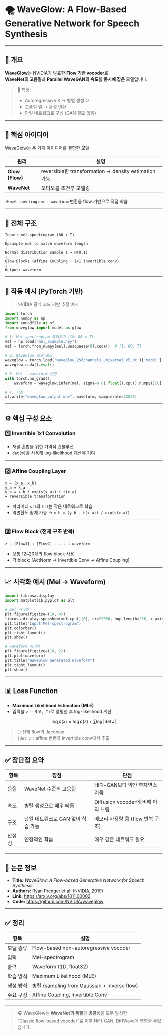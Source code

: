 # 🌪️ WaveGlow: A Flow-Based Generative Network for Speech Synthesis

---

## 📌 개요

**WaveGlow**는 NVIDIA가 발표한 **Flow 기반 vocoder**로  
**WaveNet의 고음질**과 **Parallel WaveGAN의 속도**를 **동시에 잡은** 모델입니다.

> 🎯 특징:
> - Autoregressive X → 병렬 생성 O  
> - 고품질 멜 → 음성 변환  
> - 단일 네트워크로 구성 (GAN 필요 없음)

---

## 🎯 핵심 아이디어

WaveGlow는 두 가지 아이디어를 결합한 모델:

| 원리            | 설명                                               |
|-----------------|----------------------------------------------------|
| **Glow (Flow)** | reversible한 transformation → density estimation 가능 |
| **WaveNet**     | 오디오를 조건부 모델링                             |

→ `mel-spectrogram → waveform` 변환을 flow 기반으로 직접 학습

---

## 🧬 전체 구조

```text
Input: mel-spectrogram (80 x T)
↓
Upsample mel to match waveform length
↓
Normal distribution sample z ~ N(0,1)
↓
Glow Blocks (Affine Coupling + 1x1 invertible conv)
↓
Output: waveform
```

---

## 🧪 작동 예시 (PyTorch 기반)

> NVIDIA 공식 코드 기반 추정 예시

```python
import torch
import numpy as np
import soundfile as sf
from waveglow import model as glow

# 1. Mel-spectrogram 불러오기 (예: 80 x T)
mel = np.load("mel_example.npy")
mel = torch.from_numpy(mel).unsqueeze(0).cuda()  # [1, 80, T]

# 2. WaveGlow 모델 로드
waveglow = torch.load('waveglow_256channels_universal_v5.pt')['model']
waveglow.cuda().eval()

# 3. Mel → waveform 변환
with torch.no_grad():
    waveform = waveglow.infer(mel, sigma=0.6).float().cpu().numpy()[0]

# 4. 저장
sf.write("waveglow_output.wav", waveform, samplerate=22050)
```

---

## ⚙️ 핵심 구성 요소

### 1️⃣ Invertible 1x1 Convolution
- 채널 혼합을 위한 가역적 컨볼루션
- `det(W)`를 사용해 log-likelihood 계산에 기여

---

### 2️⃣ Affine Coupling Layer

```text
x = [x_a, x_b]
y_a = x_a
y_b = x_b * exp(s(x_a)) + t(x_a)
→ reversible transformation
```

- 파라미터 `s()`와 `t()`는 작은 네트워크로 학습
- 역변환도 쉽게 가능 → `x_b = (y_b - t(x_a)) / exp(s(x_a))`

---

### 3️⃣ Flow Block (전체 구조 반복)

```text
z → [Flow1] → [Flow2] → ... → waveform
```

- 보통 12~20개의 flow block 사용
- 각 block: [ActNorm → Invertible Conv → Affine Coupling]

---

## 📈 시각화 예시 (Mel → Waveform)

```python
import librosa.display
import matplotlib.pyplot as plt

# mel 시각화
plt.figure(figsize=(10, 4))
librosa.display.specshow(mel.cpu()[0], sr=22050, hop_length=256, x_axis='time', y_axis='mel')
plt.title("Input Mel-spectrogram")
plt.colorbar()
plt.tight_layout()
plt.show()

# waveform 시각화
plt.figure(figsize=(10, 2))
plt.plot(waveform)
plt.title("WaveGlow Generated Waveform")
plt.tight_layout()
plt.show()
```

---

## 📊 Loss Function

- **Maximum Likelihood Estimation (MLE)**
- 입력을 `z ~ N(0, I)`로 맵핑한 후 log-likelihood 계산

```math
\log p(x) = \log p(z) + \sum \log | \det J |
```

> `J`: 전체 flow의 Jacobian  
> `|det J|`: affine 변환과 invertible conv에서 추출

---

## ✅ 장단점 요약

| 항목         | 장점                                   | 단점                              |
|--------------|----------------------------------------|-----------------------------------|
| 음질         | WaveNet 수준의 고음질                   | HiFi-GAN보다 약간 부자연스러움     |
| 속도         | 병렬 생성으로 매우 빠름                 | Diffusion vocoder에 비해 아직 느림  |
| 구조         | 단일 네트워크로 GAN 없이 학습 가능      | 메모리 사용량 큼 (flow 반복 구조)   |
| 안정성       | 안정적인 학습                          | 매우 깊은 네트워크 필요           |

---

## 📘 논문 정보

- **Title:** *WaveGlow: A Flow-based Generative Network for Speech Synthesis*
- **Authors:** Ryan Prenger et al. (NVIDIA, 2019)
- **Link:** https://arxiv.org/abs/1811.00002
- **Code:** https://github.com/NVIDIA/waveglow

---

## ✅ 정리

| 항목           | 설명                                   |
|----------------|----------------------------------------|
| 모델 종류      | Flow-based non-autoregressive vocoder  |
| 입력           | Mel-spectrogram                        |
| 출력           | Waveform (1D, float32)                 |
| 학습 방식      | Maximum Likelihood (MLE)               |
| 생성 방식      | 병렬 (sampling from Gaussian + inverse flow) |
| 주요 구성      | Affine Coupling, Invertible Conv       |

---

> 🎧 WaveGlow는 **WaveNet의 품질**과 **병렬성**을 모두 달성한  
> "Classic flow-based vocoder"로 이후 HiFi-GAN, DiffWave에 영향을 주었습니다.

